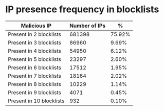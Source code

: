 # IP presence frequency in blocklists
| Malicious IP | Number of IPs | % |
|----|----|----|
| Present in 2 blocklists | 681398 | 75.92% |
| Present in 3 blocklists | 86960 | 9.69% |
| Present in 4 blocklists | 54950 | 6.12% |
| Present in 5 blocklists | 23297 | 2.60% |
| Present in 6 blocklists | 17512 | 1.95% |
| Present in 7 blocklists | 18164 | 2.02% |
| Present in 8 blocklists | 10229 | 1.14% |
| Present in 9 blocklists | 4071 | 0.45% |
| Present in 10 blocklists | 932 | 0.10% |
